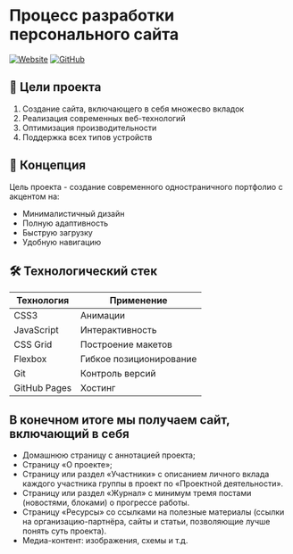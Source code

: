 # Процесс разработки персонального сайта

[![Website](https://img.shields.io/badge/Live_Demo-2ecc71?style=for-the-badge)](https://darr3chi.github.io/site/)
[![GitHub](https://img.shields.io/badge/Source_Code-181717?style=for-the-badge&logo=github)](https://github.com/Darr3chi/site)

## 🎯 Цели проекта
1. Создание сайта, включающего в себя множесво вкладок
2. Реализация современных веб-технологий
3. Оптимизация производительности 
4. Поддержка всех типов устройств

## 📌 Концепция
Цель проекта - создание современного одностраничного портфолио с акцентом на:
- Минималистичный дизайн
- Полную адаптивность
- Быструю загрузку
- Удобную навигацию

## 🛠 Технологический стек
| Технология | Применение |
|------------|------------|
| CSS3       | Анимации |
| JavaScript | Интерактивность |
| CSS Grid   | Построение макетов |
| Flexbox    | Гибкое позиционирование |
| Git        | Контроль версий |
| GitHub Pages | Хостинг |

## В конечном итоге мы получаем сайт, включающий в себя 
-	Домашнюю страницу с аннотацией проекта;
-	Страницу «О проекте»;
-	Страницу или раздел «Участники» с описанием личного вклада каждого участника группы в проект по «Проектной деятельности».
-	Страницу или раздел «Журнал» с минимум тремя постами (новостями, блоками) о прогрессе работы.
-	Страницу «Ресурсы» со ссылками на полезные материалы (ссылки на организацию-партнёра, сайты и статьи, позволяющие лучше понять суть проекта).
- Медиа-контент: изображения, схемы и т.д.
